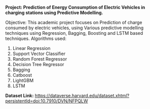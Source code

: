 **Project: Prediction of Energy Consumption of Electric Vehicles in charging stations using Predictive Modelling.**

Objective: This academic project focuses on Prediction of charge consumed by electric vehicles, using Various predictive modelling techniques using Regression, Bagging, Boosting and LSTM based techniques.
Algorithms used:
1. Linear Regression
2. Support Vector Classifier
3. Random Forest Regressor
4. Decision Tree Regressor
5. Bagging
6. Catboost
7. LightGBM
8. LSTM
   
**Dataset Link:** https://dataverse.harvard.edu/dataset.xhtml?persistentId=doi:10.7910/DVN/NFPQLW
